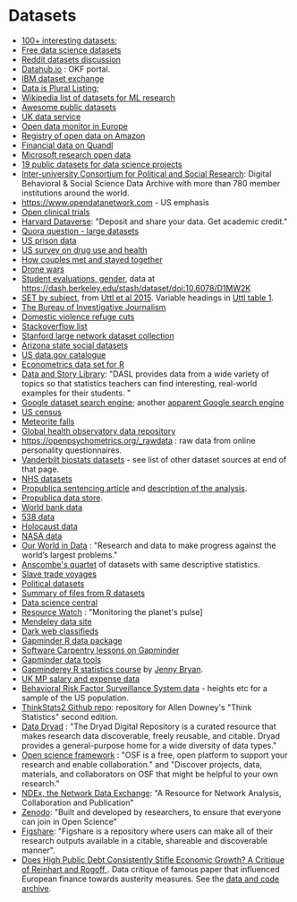 # Datasets

* [100+ interesting datasets](https://rs.io/100-interesting-data-sets-for-statistics);
* [Free data science
  datasets](https://www.dataquest.io/blog/free-datasets-for-projects)
* [Reddit datasets discussion](https://www.reddit.com/r/datasets)
* [Datahub.io](https://datahub.io) : OKF portal.
* [IBM dataset exchange](https://developer.ibm.com/exchanges/data)
* [Data is Plural Listing](https://docs.google.com/spreadsheets/d/1wZhPLMCHKJvwOkP4juclhjFgqIY8fQFMemwKL2c64vk);
* [Wikipedia list of datasets for ML research](https://en.wikipedia.org/wiki/List_of_datasets_for_machine-learning_research)
* [Awesome public
  datasets](https://github.com/awesomedata/awesome-public-datasets)
* [UK data service](https://ukdataservice.ac.uk)
* [Open data monitor in Europe](https://opendatamonitor.eu)
* [Registry of open data on Amazon](https://registry.opendata.aws)
* [Financial data on Quandl](https://www.quandl.com/search)
* [Microsoft research open data](https://msropendata.com)
* [19 public datasets for data science
  projects](https://www.springboard.com/blog/free-public-data-sets-data-science-project)
* [Inter-university Consortium for Political and Social
  Research](https://www.icpsr.umich.edu/icpsrweb): Digital Behavioral
  & Social Science Data Archive with more than 780 member institutions
  around the world.
* <https://www.opendatanetwork.com> - US emphasis
* [Open clinical trials](https://opentrials.net)
* [Harvard Dataverse](https://dataverse.harvard.edu): "Deposit and share your data. Get
  academic credit."
* [Quora question - large
  datasets](https://www.quora.com/Where-can-I-find-large-datasets-open-to-the-public)
* [US prison
  data](https://www.icpsr.umich.edu/icpsrweb/ICPSR/studies/4572)
* [US survey on drug use and
  health](https://www.icpsr.umich.edu/icpsrweb/ICPSR/studies/34933)
* [How couples met and stayed together](https://www.icpsr.umich.edu/icpsrweb/ICPSR/studies/30103)
* [Drone
  wars](https://www.thebureauinvestigates.com/stories/2017-01-01/drone-wars-the-full-data)
* [Student evaluations,
  gender](https://www.scienceopen.com/document/read?vid=818d8ec0-5908-47d8-86b4-5dc38f04b23e),
  data at <https://dash.berkeley.edu/stash/dataset/doi:10.6078/D1MW2K>
* [SET by
  subject](https://peerj.com/articles/3299/#supplemental-information),
  from [Uttl et al 2015](https://peerj.com/articles/3299).  Variable
  headings in [Uttl table
  1](https://peerj.com/articles/3299/#table-1).
* [The Bureau of Investigative
  Journalism](https://www.thebureauinvestigates.com/projects)
* [Domestic violence refuge
  cuts](https://docs.google.com/spreadsheets/d/1v272hg0N-Wxohet99-ZVuIpP14WW78dtGe7mVd4YGyo)
* [Stackoverflow
  list](https://datascience.stackexchange.com/questions/155/publicly-available-datasets)
* [Stanford large network dataset
  collection](https://snap.stanford.edu/data)
* [Arizona state social
  datasets](http://socialcomputing.asu.edu/pages/datasets)
* [US data.gov catalogue](https://catalog.data.gov/dataset)
* [Econometrics data set for
  R](https://cran.r-project.org/web/packages/Ecdat)
* [Data and Story Library](https://dasl.datadescription.com): "DASL
  provides data from a wide variety of topics so that statistics
  teachers can find interesting, real-world examples for their
  students. "
* [Google dataset search
  engine](https://toolbox.google.com/datasetsearch); another [apparent
  Google search
  engine](https://cse.google.com/cse?cx=002720237717066476899:v2wv26idk7m)
* [US census](https://www.census.gov)
* [Meteorite falls](https://www.analyticbridge.datasciencecentral.com/profiles/blogs/registered-meteorites-that-has-impacted-on-earth-visualized)
* [Global health observatory data repository](http://apps.who.int/gho/data/node.home)
* <https://openpsychometrics.org/_rawdata> : raw data from online
  personality questionnaires.
* [Vanderbilt biostats
  datasets](http://biostat.mc.vanderbilt.edu/wiki/Main/DataSets) - see
  list of other dataset sources at end of that page.
* [NHS datasets](https://digital.nhs.uk/data-and-information/data-collections-and-data-sets)
* [Propublica sentencing
  article](https://www.propublica.org/article/machine-bias-risk-assessments-in-criminal-sentencing)
  and [description of the
  analysis](https://www.propublica.org/article/how-we-analyzed-the-compas-recidivism-algorithm).
* [Propublica data store](https://www.propublica.org/datastore).
* [World bank data](https://data.worldbank.org)
* [538 data](https://data.fivethirtyeight.com)
* [Holocaust data](https://collections.arolsen-archives.org/en/search)
* [NASA data](https://data.nasa.gov)
* [Our World in Data](https://ourworldindata.org) : "Research and data
  to make progress against the world’s largest problems."
* [Anscombe's
  quartet](https://en.wikipedia.org/wiki/Anscombe%27s_quartet) of
  datasets with same descriptive statistics.
* [Slave trade voyages](https://www.slavevoyages.org/voyage/database)
* [Political datasets](https://github.com/erikgahner/PolData)
* [Summary of files from
  R datasets](https://vincentarelbundock.github.io/Rdatasets)
* [Data science central](https://www.datasciencecentral.com/page/search?q=data+sets)
* [Resource Watch](https://resourcewatch.org/) : "Monitoring the
  planet's pulse]
* [Mendeley data site](https://data.mendeley.com)
* [Dark web classifieds](https://data.mendeley.com/datasets)
* [Gapminder R data
  package](https://cran.r-project.org/web/packages/gapminder/index.html)
* [Software Carpentry lessons on Gapminder](https://swcarpentry.github.io/r-novice-gapminder/)
* [Gapminder data tools](https://www.gapminder.org/data)
* [Gapminderey R statistics
  course](https://github.com/STAT545-UBC/STAT545-UBC.github.io) by
  [Jenny Bryan](https://github.com/jennybc).
* [UK MP salary and expense
  data](http://www.theipsa.org.uk/mp-costs/annual-publication)
* [Behavioral Risk Factor Surveillance System
  data](https://www.cdc.gov/brfss/annual_data/annual_2018.html) - heights etc for a sample of the US population.
* [ThinkStats2 Github repo](https://github.com/AllenDowney/ThinkStats2):
  repository for Allen Downey's "Think Statistics" second edition.
* [Data Dryad](https://datadryad.org/search) : "The Dryad Digital Repository is
  a curated resource that makes research data discoverable, freely reusable,
  and citable. Dryad provides a general-purpose home for a wide diversity of
  data types."
* [Open science framework](https://osf.io) : "OSF is a free, open platform to
  support your research and enable collaboration." and "Discover projects,
  data, materials, and collaborators on OSF that might be helpful to your own
  research."
* [NDEx, the Network Data Exchange](https://www.ndexbio.org): "A Resource for
  Network Analysis, Collaboration and Publication"
* [Zenodo](https://zenodo.org/): "Built and developed by researchers, to ensure
  that everyone can join in Open Science"
* [Figshare](https://figshare.com): "Figshare is a repository where users can
  make all of their research outputs available in a citable, shareable and
  discoverable manner".
* [Does High Public Debt Consistently Stifle Economic Growth? A Critique of
  Reinhart and Rogoff
  ](https://www.peri.umass.edu/publication/item/526-does-high-public-debt-consistently-stifle-economic-growth-a-critique-of-reinhart-and-rogoff).
  Data critique of famous paper that influenced European finance towards
  austerity measures.  See the [data and code
  archive](https://www.peri.umass.edu/images/WP322HAP-RR-GITD-code-2013-05-17.zip).
